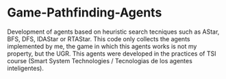 # Game-Pathfinding-Agents
Development of agents based on heuristic search tecniques such as AStar, BFS, DFS, IDAStar or RTAStar. This code only collects the agents implemented by me, the game in which this agents works is not my property, but the UGR. This agents were developed in the practices of TSI course (Smart System Technologies / Tecnologias de los agentes inteligentes).
